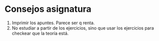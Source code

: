 # Consejos asignatura
1. Imprimir los apuntes. Parece ser q renta.
2. No estudiar a partir de los ejercicios, sino que usar los ejercicios para checkear que la teoría está.